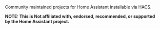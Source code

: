 Community maintained projects for Home Assistant installable via HACS.

**NOTE: This is Not affiliated with, endorsed, recommended, or supported by the Home Assistant project.**
